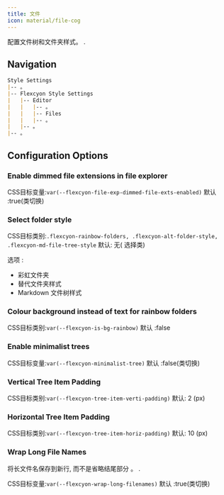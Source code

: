 ```yaml
---
title: 文件
icon: material/file-cog
---
```


配置文件树和文件夹样式。
.

## Navigation

```md
Style Settings
|-- 。
|-- Flexcyon Style Settings
|   |-- Editor
|   |   |-- 。
|   |   |-- Files
|   |   |-- 。
|   |-- 。
|-- 。
```

## Configuration Options

### Enable dimmed file extensions in file explorer

CSS目标变量:`var(--flexcyon-file-exp-dimmed-file-exts-enabled)`
默认 :true(类切换)

### Select folder style

CSS目标类别:`.flexcyon-rainbow-folders, .flexcyon-alt-folder-style, .flexcyon-md-file-tree-style`
默认: 无( 选择类)

选项 :

- 彩虹文件夹
- 替代文件夹样式
- Markdown 文件树样式

### Colour background instead of text for rainbow folders

CSS目标类别:`var(--flexcyon-is-bg-rainbow)`
默认 :false

### Enable minimalist trees

CSS目标变量:`var(--flexcyon-minimalist-tree)`
默认 :false(类切换)

### Vertical Tree Item Padding

CSS目标类别:`var(--flexcyon-tree-item-verti-padding)`
默认: 2 (px)

### Horizontal Tree Item Padding

CSS目标类别:`var(--flexcyon-tree-item-horiz-padding)`
默认: 10 (px)

### Wrap Long File Names
将长文件名保存到新行, 而不是省略结尾部分 。
.

CSS目标变量:`var(--flexcyon-wrap-long-filenames)`
默认 :true(类切换)
